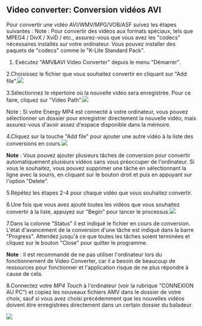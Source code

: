 ## Video converter: Conversion vidéos AVI

Pour convertir une vidéo AVI/WMV/MPG/VOB/ASF suivez les étapes suivantes :
Note : Pour convertir des vidéos aux formats spéciaux, tels que MPEG4 / DivX / XviD / etc., assurez-vous que vous avez les "codecs" nécessaires installés sur votre ordinateur.
Vous pouvez installer des paquets de "codecs" comme le "K-Lite Standard Pack".
1. Exécutez "AMV&AVI Video Converter" depuis le menu "Démarrer".

2.Choisissez le fichier que vous souhaitez convertir en cliquant sur "Add file".![](http://static.energysistem.com/images/manuals/42644/57f27d6086cd8.jpg)
 
3.Sélectionnez le répertoire où la nouvelle vidéo sera enregistrée. Pour ce faire, cliquez sur "Video Path".![](http://static.energysistem.com/images/manuals/42644/57f27d484a061.jpg)

Note : Si votre Energy MP4 est connecté à votre ordinateur, vous pouvez sélectionner un dossier pour enregistrer directement la nouvelle vidéo, mais assurez-vous d'avoir assez d'espace disponible dans la mémoire.

4.Cliquez sur la touche "Add file" pour ajouter une autre vidéo à la liste des conversions en cours.![](http://static.energysistem.com/images/manuals/42644/57f27d6086cd8.jpg)

**Note** : Vous pouvez ajouter plusieurs tâches de conversion pour convertir automatiquement plusieurs vidéos sans vous préoccuper de l'ordinateur. Si vous le souhaitez, vous pouvez supprimer une tâche en sélectionnant la ligne avec la souris, en cliquant sur le bouton droit et puis en appuyant sur l'option "Delete".

5.Répétez les étapes 2-4 pour chaque vidéo que vous souhaitez convertir.

6.Une fois que vous avez ajouté toutes les vidéos que vous souhaitez convertir à la liste, appuyez sur "Begin" pour lancer le processus.![](http://static.energysistem.com/images/manuals/42644/57f27d397319f.jpg)

7.Dans la colonne "Status" il est indiqué le fichier en cours de conversion. L'état d'avancement de la conversion d'une tâche est indiqué dans la barre "Progress". Attendez jusqu'à ce que toutes les tâches soient terminées et cliquez sur le bouton "Close" pour quitter le programme.

**Note** : Il est recommandé de ne pas utiliser l'ordinateur lors du fonctionnement de Video Converter, car il a besoin de beaucoup de ressources pour fonctionner et l'application risque de ne plus répondre à cause de cela.

8.Connectez votre *MP4 Touch* à l'ordinateur (voir la rubrique "CONNEXION AU PC") et copiez les nouveaux fichiers AMV dans le dossier de votre choix, sauf si vous avez choisi précédemment que les nouvelles vidéos doivent être enregistrées directement dans un certain dossier du baladeur.

![](http://static.energysistem.com/images/manuals/42644/57f27d71d7f08.jpg)
